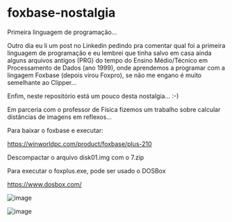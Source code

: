 # foxbase-nostalgia
Primeira linguagem de programação...

Outro dia eu li um post no Linkedin pedindo pra comentar qual foi a primeira linguagem de programação e eu lembrei que tinha salvo em casa ainda alguns arquivos antigos (PRG) do tempo do Ensino Médio/Técnico em Processamento de Dados (ano 1999), onde aprendemos a programar com a lingagem Foxbase (depois virou Foxpro), se não me engano é muito semelhante ao Clipper...

Enfim, neste repositório está um pouco desta nostalgia... :-)

Em parceria com o professor de Física fizemos um trabalho sobre calcular distâncias de imagens em reflexos...

Para baixar o foxbase e executar:

https://winworldpc.com/product/foxbase/plus-210

Descompactar o arquivo disk01.img com o 7.zip

Para executar o foxplus.exe, pode ser usado o DOSBox

https://www.dosbox.com/


![image](https://user-images.githubusercontent.com/57003640/204542219-a75b2bb3-4a85-4768-ba48-092d6f8851e1.png)



![image](https://user-images.githubusercontent.com/57003640/204540295-359dcdae-ef56-49ac-a2ad-5389ffd17644.png)
